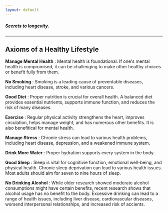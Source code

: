 ```yaml
---
layout: default
---
```

##### Secrets to longevity.
------------------
## Axioms of a Healthy Lifestyle

**Manage Mental Health** : Mental health is foundational. If one's mental health is compromised, it can be challenging to make other healthy choices or benefit fully from them.

**No Smoking** : Smoking is a leading cause of preventable diseases, including heart disease, stroke, and various cancers.

**Good Diet** : Proper nutrition is crucial for overall health. A balanced diet provides essential nutrients, supports immune function, and reduces the risk of many diseases.

**Exercise** : Regular physical activity strengthens the heart, improves circulation, helps manage weight, and has numerous other benefits. It is also benefitical for mental health.

**Manage Stress** : Chronie stress can lead to various health problems, including heart disease, depression, and a weakened immune system.  

**Drink More Water** : Proper hydration supports every system in the body. 

**Good Sleep** : Sleep is vital for cognitivie function, emotional well-being, and physical health. Chronic sleep deprivation can lead to various health issues. Most adults should aim for seven to nine hours of sleep.

**No Drinking Alcohol** : While older research showed moderate alcohol consumptions might have certain benefits, recent research shows that alcohol usage has no benefit to the body. Excessive drinking can lead to a range of health issues, including liver disease, cardiovascular diseases, worsend interpersonal relationships, and increased risk of accients. 



